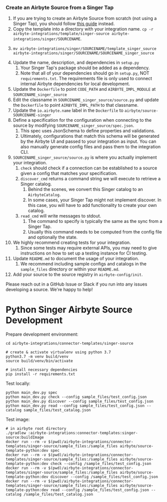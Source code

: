 ### Create an Airbyte Source from a Singer Tap
1. If you are trying to create an Airbyte Source from scratch (not using a Singer Tap), you should follow [this guide](https://github.com/airbytehq/airbyte/blob/master/airbyte-integrations/connector-templates/python-source/README.md) instead.
1. Copy the template into a directory with your integration name. `cp -r airbyte-integrations/template/singer-source airbyte-integrations/singer/SOURCENAME`.
1. ```
   mv airbyte-integrations/singer/SOURCENAME/template_singer_source airbyte-integrations/singer/SOURCENAME/SOURCENAME_singer_source
   ``` 
1. Update the name, description, and dependencies in `setup.py`
    1. Your Singer Tap's package should be added as a dependency.
    1. Note that all of your dependencies should go in `setup.py`, NOT `requirements.txt`. The requirements file is only used to connect internal Airbyte dependencies for local development.
1. Update the `Dockerfile` to point `CODE_PATH` and `AIRBYTE_IMPL_MODULE` at `SOURCENAME_singer_source`
1. Edit the classname in `SOURCENAME_singer_source/source.py` and update the `Dockerfile` to point `AIRBYTE_IMPL_PATH` to that classname. 
1. Update the `io.airbyte.name` label in the `Dockerfile` to `airbyte/source-SOURCENAME-singer`
1. Define a specification for the configuration when connecting to the source by modifying `SOURCENAME_singer_source/spec.json`.
    1. This spec uses JsonSchema to define properties and validations.
    1. Ultimately, configurations that match this schema will be generated by the Airbyte UI and passed to your integration as input. You can also manually generate config files and pass them to the integration CLI.
1. `SOURCENAME_singer_source/source.py` is where you actually implement your integration.
    1. `check` should check if a connection can be established to a source given a config that matches your specification.
    1. `discover_cmd` returns a command string we will execute to retrieve a Singer catalog.
        1. Behind the scenes, we convert this Singer catalog to an `AirbyteCatalog`. 
        1. In some cases, your Singer Tap might not implement discover. In this case, you will have to add functionality to create your own catalog.
    1. `read_cmd` will write messages to stdout. 
        1. The command to specify is typically the same as the sync from a Singer Tap.
        1. Usually this command needs to be computed from the config file and optionally the state.
1. We highly recommend creating tests for your integration. 
    1. Since some tests may require external APIs, you may need to give instructions on how to set up a testing instance for CI testing.
1. Update `README.md` to document the usage of your integration. 
    1. We recommend including sample configs and catalogs in the `sample_files` directory or within your `README.md`.
1. Add your source to the source registry in `airbyte-config/init`.

Please reach out in a GitHub Issue or Slack if you run into any issues developing a source. We're happy to help!

# Python Singer Airbyte Source Development

Prepare development environment:
```
cd airbyte-integrations/connector-templates/singer-source

# create & activate virtualenv using python 3.7
python3.7 -m venv build/venv
source build/venv/bin/activate

# install necessary dependencies
pip install -r requirements.txt
```

Test locally:
```
python main_dev.py spec
python main_dev.py check --config sample_files/test_config.json
python main_dev.py discover --config sample_files/test_config.json
python main_dev.py read --config sample_files/test_config.json --catalog sample_files/test_catalog.json
```

Test image:
```
# in airbyte root directory
./gradlew :airbyte-integrations:connector-templates:singer-source:buildImage
docker run --rm -v $(pwd)/airbyte-integrations/connector-templates/singer-source/sample_files:/sample_files airbyte/source-template-python:dev spec
docker run --rm -v $(pwd)/airbyte-integrations/connector-templates/singer-source/sample_files:/sample_files airbyte/source-template-python:dev check --config /sample_files/test_config.json
docker run --rm -v $(pwd)/airbyte-integrations/connector-templates/singer-source/sample_files:/sample_files airbyte/source-template-python:dev discover --config /sample_files/test_config.json
docker run --rm -v $(pwd)/airbyte-integrations/connector-templates/singer-source/sample_files:/sample_files airbyte/source-template-python:dev read --config /sample_files/test_config.json --catalog /sample_files/test_catalog.json
```
